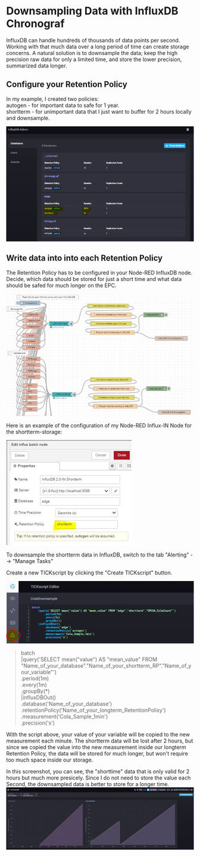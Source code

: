 # Downsampling Data with InfluxDB Chronograf

InfluxDB can handle hundreds of thousands of data points per second. Working with that much data over a long period of time can create storage concerns. A natural solution is to downsample the data; keep the high precision raw data for only a limited time, and store the lower precision, summarized data longer. 

## Configure your Retention Policy
In my example, I created two policies: <br>
autogen - for important data to safe for 1 year. <br>
shortterm - for unimportant data that I just want to buffer for 2 hours locally and downsample. <br>

![InfluxRetention](images/InlfuxRetention.JPG) <br>


## Write data into into each Retention Policy
The Retention Policy has to be configured in your Node-RED InfluxDB node. 
Decide, which data should be stored for just a short time and what data should be safed for much longer on the EPC. <br>

![Node-RetentionP](images/Node-RetentionP.JPG) <br>

Here is an example of the configuration of my Node-RED Influx-IN Node for the shortterm-storage: <br>

![Shortterm](images/Shortterm.JPG) <br>

To downsample the shortterm data in InfluxDB, switch to the tab "Alerting"  --> "Manage Tasks" <br>

Create a new TICKscript by clicking the "Create TICKscript" button. <br>

![TICK](images/TICK.JPG) <br>

> batch <br>
    |query('SELECT mean("value") AS "mean_value" FROM "Name_of_your_database"."Name_of_your_shortterm_RP"."Name_of_your_variable"') <br>
        .period(1m) <br>
        .every(1m) <br>
        .groupBy(*) <br>
    |influxDBOut() <br>
        .database('Name_of_your_database') <br>
        .retentionPolicy('Name_of_your_longterm_RetentionPolixy') <br>
        .measurement('Cola_Sample_1min') <br>
        .precision('s') <br>

With the script above, your value of your variable will be copied to the new measurement each minute. 
The shortterm data will be lost after 2 hours, but since we copied the value into the new measurement inside our longterm Retention Policy, the data will be stored for much longer, but won't require too much space inside our storage. <br>

In this screenshot, you can see, the "shorttime" data that is only valid for 2 hours but much more presicely. Since I do not need to store the value each Second, the downsampled data is better to store for a longer time. <br>
![Downsample](images/Downsample_UseCase.JPG) <br>
    
